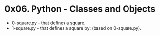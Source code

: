 # 0x06. Python - Classes and Objects

- 0-square.py - that defines a square.
- 1-square.py - that defines a square by: (based on 0-square.py).